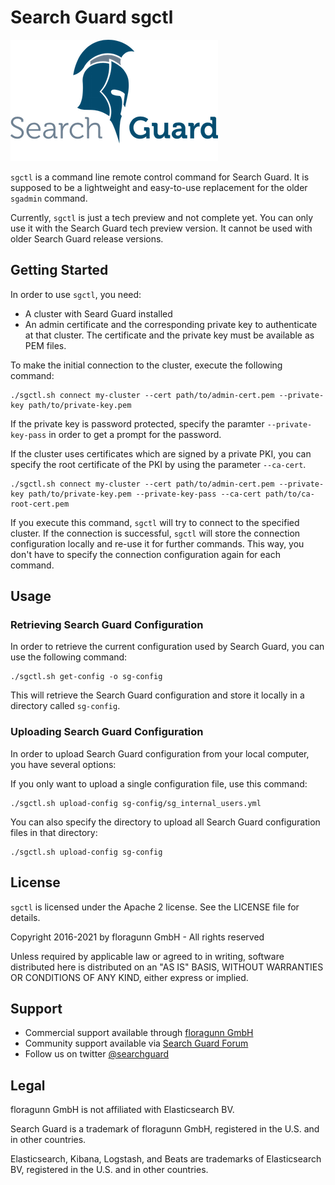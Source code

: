 # Search Guard sgctl

![Logo](https://raw.githubusercontent.com/floragunncom/sg-assets/master/logo/sg_dlic_small.png)

`sgctl` is a command line remote control command for Search Guard. It is supposed to be a lightweight and easy-to-use replacement for the older `sgadmin` command.

Currently, `sgctl` is just a tech preview and not complete yet. You can only use it with the Search Guard tech preview version. It cannot be used with older Search Guard release versions.

## Getting Started

In order to use `sgctl`, you need:

- A cluster with Seard Guard installed  
- An admin certificate and the corresponding private key to authenticate at that cluster. The certificate and the private key must be available as PEM files.

To make the initial connection to the cluster, execute the following command:

```
./sgctl.sh connect my-cluster --cert path/to/admin-cert.pem --private-key path/to/private-key.pem
```

If the private key is password protected, specify the paramter `--private-key-pass` in order to get a prompt for the password.

If the cluster uses certificates which are signed by a private PKI, you can specify the root certificate of the PKI by using the parameter `--ca-cert`. 

```
./sgctl.sh connect my-cluster --cert path/to/admin-cert.pem --private-key path/to/private-key.pem --private-key-pass --ca-cert path/to/ca-root-cert.pem
```

If you execute this command, `sgctl` will try to connect to the specified cluster. If the connection is successful, `sgctl` will store the connection configuration locally and re-use it for further commands. This way, you don't have to specify the connection configuration again for each command.


## Usage

### Retrieving Search Guard Configuration

In order to retrieve the current configuration used by Search Guard, you can use the following command:

```
./sgctl.sh get-config -o sg-config
```

This will retrieve the Search Guard configuration and store it locally in a directory called `sg-config`.

### Uploading Search Guard Configuration

In order to upload Search Guard configuration from your local computer, you have several options:

If you only want to upload a single configuration file, use this command:

```
./sgctl.sh upload-config sg-config/sg_internal_users.yml
```

You can also specify the directory to upload all Search Guard configuration files in that directory:

```
./sgctl.sh upload-config sg-config
```

## License

`sgctl` is licensed under the Apache 2 license. See the LICENSE file for details.

Copyright 2016-2021 by floragunn GmbH - All rights reserved

Unless required by applicable law or agreed to in writing, software
distributed here is distributed on an "AS IS" BASIS,
WITHOUT WARRANTIES OR CONDITIONS OF ANY KIND, either express or implied.

## Support
* Commercial support available through [floragunn GmbH](https://search-guard.com)
* Community support available via [Search Guard Forum](https://forum.search-guard.com)
* Follow us on twitter [@searchguard](https://twitter.com/searchguard)


## Legal
floragunn GmbH is not affiliated with Elasticsearch BV.

Search Guard is a trademark of floragunn GmbH, registered in the U.S. and in other countries.

Elasticsearch, Kibana, Logstash, and Beats are trademarks of Elasticsearch BV, registered in the U.S. and in other countries.
